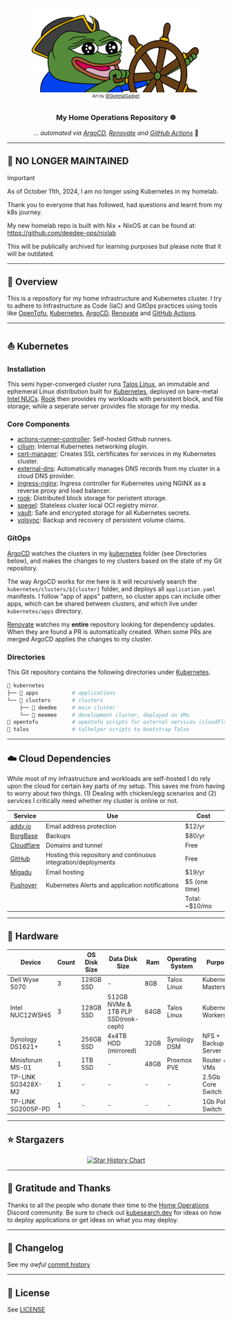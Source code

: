 <!-- markdownlint-disable MD013 MD033 MD041 -->
<div align="center">
  <img src="docs/img/k8shappy.png" alt="kubepepe">
  <br>
  <sup><sup>
    Art by <a href="https://twitter.com/SkeletalGadget">@SkeletalGadget</a>
  </sup></sup>

### My Home Operations Repository ☸

_... automated via [ArgoCD](https://argoproj.github.io/cd/), [Renovate](https://github.com/renovatebot/renovate) and [GitHub Actions](https://github.com/features/actions)_ 🤖

</div>
<!-- markdownlint-enable MD013 MD033 -->

---

## 🚧 NO LONGER MAINTAINED

> [!IMPORTANT]
> As of October 11th, 2024, I am no longer using Kubernetes in my homelab.
>
> Thank you to everyone that has followed, had questions and learnt from my k8s journey.
>
> My new homelab repo is built with Nix + NixOS at can be found at: <https://github.com/deedee-ops/nixlab>
>
> This will be publically archived for learning purposes but please note that it will be outdated.

---

## 📖 Overview

This is a repository for my home infrastructure and Kubernetes cluster.
I try to adhere to Infrastructure as Code (IaC) and GitOps practices using tools like [OpenTofu](https://opentofu.org/),
[Kubernetes](https://kubernetes.io), [ArgoCD](https://argoproj.github.io/cd/), [Renovate](https://github.com/renovatebot/renovate)
and [GitHub Actions](https://github.com/features/actions).

---

## ⛵ Kubernetes

### Installation

This semi hyper-converged cluster runs [Talos Linux](https://talos.dev), an immutable and ephemeral Linux distribution
built for [Kubernetes](https://kubernetes.io), deployed on bare-metal [Intel NUCs](https://www.intel.com/content/www/us/en/products/details/nuc.html).
[Rook](https://rook.io) then provides my workloads with persistent block, and file storage;
while a seperate server provides file storage for my media.

### Core Components

- [actions-runner-controller](https://github.com/actions/actions-runner-controller): Self-hosted Github runners.
- [cilium](https://cilium.io): Internal Kubernetes networking plugin.
- [cert-manager](https://cert-manager.io): Creates SSL certificates for services in my Kubernetes cluster.
- [external-dns](https://github.com/kubernetes-sigs/external-dns): Automatically manages DNS records from my cluster
  in a cloud DNS provider.
- [ingress-nginx](https://github.com/kubernetes/ingress-nginx): Ingress controller for Kubernetes using NGINX as
  a reverse proxy and load balancer.
- [rook](https://rook.io): Distributed block storage for peristent storage.
- [spegel](https://github.com/XenitAB/spegel): Stateless cluster local OCI registry mirror.
- [vault](https://www.vaultproject.io/): Safe and encrypted storage for all Kubernetes secrets.
- [volsync](https://github.com/backube/volsync): Backup and recovery of persistent volume claims.

### GitOps

[ArgoCD](https://argoproj.github.io/cd/) watches the clusters in my [kubernetes](./kubernetes/) folder
(see Directories below), and makes the changes to my clusters based on the state of my Git repository.

The way ArgoCD works for me here is it will recursively search the `kubernetes/clusters/${cluster}` folder,
and deploys all `application.yaml` manifests. I follow "app of apps" pattern, so cluster apps can include other apps,
which can be shared between clusters, and which live under `kubernetes/apps` directory.

[Renovate](https://github.com/renovatebot/renovate) watches my **entire** repository looking for dependency updates.
When they are found a PR is automatically created. When some PRs are merged ArgoCD applies the changes to my cluster.

### Directories

This Git repository contains the following directories under [Kubernetes](./kubernetes/).

```sh
📁 kubernetes
├── 📁 apps           # applications
└── 📁 clusters       # clusters
    ├── 📁 deedee     # main cluster
    └── 📁 meemee     # development cluster, deployed on VMs
📁 opentofu           # opentofu scripts for external services (cloudflare)
📁 talos              # talhelper scripts to bootstrap Talos
```

---

## ☁️ Cloud Dependencies

While most of my infrastructure and workloads are self-hosted I do rely upon the cloud for certain key parts of my setup.
This saves me from having to worry about two things. (1) Dealing with chicken/egg scenarios and (2) services I critically
need whether my cluster is online or not.

| Service                                   | Use                                                            | Cost           |
|-------------------------------------------|----------------------------------------------------------------|----------------|
| [addy.io](https://addy.io/)               | Email address protection                                       | $12/yr         |
| [BorgBase](https://www.borgbase.com/)     | Backups                                                        | $80/yr         |
| [Cloudflare](https://www.cloudflare.com/) | Domains and tunnel                                             | Free           |
| [GitHub](https://github.com/)             | Hosting this repository and continuous integration/deployments | Free           |
| [Migadu](https://migadu.com/)             | Email hosting                                                  | $19/yr         |
| [Pushover](https://pushover.net/)         | Kubernetes Alerts and application notifications                | $5 (one time)  |
|                                           |                                                                | Total: ~$10/mo |

---

## 🔧 Hardware

| Device                      | Count | OS Disk Size | Data Disk Size                             | Ram  | Operating System   | Purpose             |
|-----------------------------|-------|--------------|--------------------------------------------|------|--------------------|---------------------|
| Dell Wyse 5070              | 3     | 128GB SSD    | -                                          | 8GB  | Talos Linux        | Kubernetes Masters  |
| Intel NUC12WSHi5            | 3     | 128GB SSD    | 512GB NVMe & 1TB PLP SSD(rook-ceph)        | 64GB | Talos Linux        | Kubernetes Workers  |
| Synology DS1621+            | 1     | 256GB SSD    | 4x4TB HDD (mirrored)                       | 32GB | Synology DSM       | NFS + Backup Server |
| Minisforum MS-01            | 1     | 1TB SSD      | -                                          | 48GB | Proxmox PVE        | Router + VMs        |
| TP-LINK SG3428X-M2          | 1     | -            | -                                          | -    | -                  | 2.5Gb Core Switch   |
| TP-LINK SG2005P-PD          | 1     | -            | -                                          | -    | -                  | 1Gb PoE Switch      |

---

## ⭐ Stargazers

<!-- markdownlint-disable MD013 MD033 -->
<div align="center">

<a href="https://star-history.com/#deedee-ops/home-ops&Date">
  <picture>
    <source media="(prefers-color-scheme: dark)" srcset="https://api.star-history.com/svg?repos=deedee-ops/home-ops&type=Date&theme=dark" />
    <source media="(prefers-color-scheme: light)" srcset="https://api.star-history.com/svg?repos=deedee-ops/home-ops&type=Date" />
    <img alt="Star History Chart" src="https://api.star-history.com/svg?repos=deedee-ops/home-ops&type=Date" />
  </picture>
</a>

</div>
<!-- markdownlint-enable MD013 MD033 -->

---

## 🤝 Gratitude and Thanks

Thanks to all the people who donate their time to the [Home Operations](https://discord.gg/home-operations) Discord community.
Be sure to check out [kubesearch.dev](https://kubesearch.dev/) for ideas on how to deploy applications
or get ideas on what you may deploy.

---

## 📜 Changelog

See my _awful_ [commit history](https://github.com/deedee-ops/home-ops/commits/master)

---

## 🔏 License

See [LICENSE](./LICENSE)
